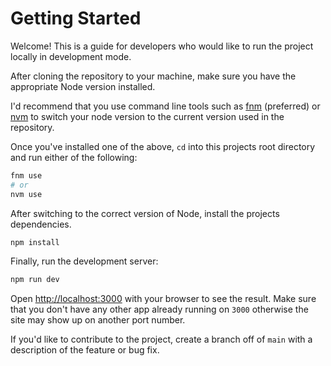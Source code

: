 # Getting Started

Welcome! This is a guide for developers who would like to run the project locally in development mode.

After cloning the repository to your machine, make sure you have the appropriate Node version installed.

I'd recommend that you use command line tools such as [fnm](https://github.com/Schniz/fnm) (preferred) or [nvm](https://www.freecodecamp.org/news/node-version-manager-nvm-install-guide/) to switch your node version to the current version used in the repository.

Once you've installed one of the above, `cd` into this projects root directory and run either of the following:

```bash
fnm use
# or
nvm use
```

After switching to the correct version of Node, install the projects dependencies.

```bash
npm install
```

Finally, run the development server:

```bash
npm run dev
```

Open [http://localhost:3000](http://localhost:3000) with your browser to see the result. Make sure that you don't have any other app already running on `3000` otherwise the site may show up on another port number.

If you'd like to contribute to the project, create a branch off of `main` with a description of the feature or bug fix.
